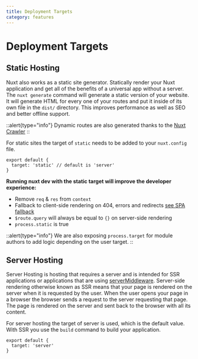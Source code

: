 ```yaml
---
title: Deployment Targets
category: features
---
```

# Deployment Targets

## Static Hosting

Nuxt also works as a static site generator. Statically render your Nuxt application and get all of the benefits of a universal app without a server. The `nuxt generate` command will generate a static version of your website. It will generate HTML for every one of your routes and put it inside of its own file in the `dist/` directory. This improves performance as well as SEO and better offline support.

::alert{type="info"}
Dynamic routes are also generated thanks to the [Nuxt Crawler](/docs/configuration-glossary/configuration-generate#crawler)
::

For static sites the target of `static` needs to be added to your `nuxt.config` file.

```js{}[nuxt.config.js]
export default {
  target: 'static' // default is 'server'
}
```

**Running nuxt dev with the static target will improve the developer experience:**

- Remove `req` & `res` from `context`
- Fallback to client-side rendering on 404, errors and redirects [see SPA fallback](/docs/concepts/static-site-generation#spa-fallback)
- `$route.query` will always be equal to `{}` on server-side rendering
- `process.static` is true

::alert{type="info"}
We are also exposing `process.target` for module authors to add logic depending on the user target.
::

## Server Hosting

Server Hosting is hosting that requires a server and is intended for SSR applications or applications that are using [serverMiddleware](/docs/configuration-glossary/configuration-servermiddleware). Server-side rendering otherwise known as SSR means that your page is rendered on the server when it is requested by the user. When the user opens your page in a browser the browser sends a request to the server requesting that page. The page is rendered on the server and sent back to the browser with all its content.

For server hosting the target of server is used, which is the default value. With SSR you use the `build` command to build your application.

```js{}[nuxt.config.js]
export default {
  target: 'server'
}
```
